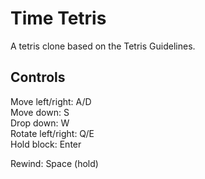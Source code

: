 Time Tetris
===========

A tetris clone based on the Tetris Guidelines.

Controls
--------
Move left/right: 	A/D  
Move down:			S  
Drop down:			W  
Rotate left/right:	Q/E  
Hold block:			Enter  

Rewind:				Space (hold)